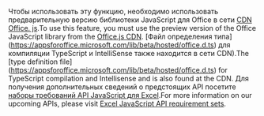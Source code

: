 <span data-ttu-id="ce86d-101">Чтобы использовать эту функцию, необходимо использовать предварительную версию библиотеки JavaScript для Office в сети [CDN Office. js](https://appsforoffice.microsoft.com/lib/beta/hosted/office.js).</span><span class="sxs-lookup"><span data-stu-id="ce86d-101">To use this feature, you must use the preview version of the Office JavaScript library from the [Office.js CDN](https://appsforoffice.microsoft.com/lib/beta/hosted/office.js).</span></span> <span data-ttu-id="ce86d-102">[Файл определения типа] (https://appsforoffice.microsoft.com/lib/beta/hosted/office.d.ts) для компиляции TypeScript и IntelliSense также находится в сети CDN).</span><span class="sxs-lookup"><span data-stu-id="ce86d-102">The [type definition file] (https://appsforoffice.microsoft.com/lib/beta/hosted/office.d.ts) for TypeScript compilation and Intellisense and is also found at the CDN.</span></span> <span data-ttu-id="ce86d-103">Для получения дополнительных сведений о предстоящих API посетите [наборы требований API JavaScript для Excel](../reference/requirement-sets/excel-api-requirement-sets.md#excel-javascript-preview-apis).</span><span class="sxs-lookup"><span data-stu-id="ce86d-103">For more information on our upcoming APIs, please visit [Excel JavaScript API requirement sets](../reference/requirement-sets/excel-api-requirement-sets.md#excel-javascript-preview-apis).</span></span>